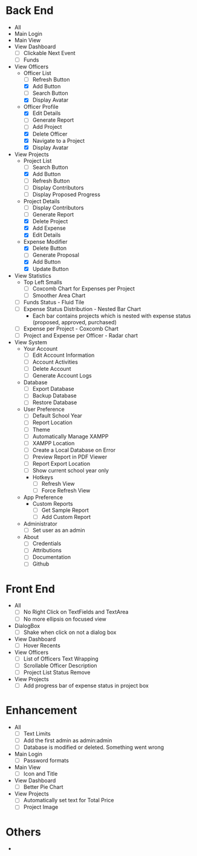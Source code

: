 # Back End
- All
- Main Login
- Main View
- View Dashboard
  - [ ] Clickable Next Event
  - [ ] Funds
- View Officers
  - Officer List
    - [ ] Refresh Button
    - [x] Add Button
    - [ ] Search Button
    - [x] Display Avatar
  - Officer Profile
    - [x] Edit Details
    - [ ] Generate Report
    - [ ] Add Project
    - [x] Delete Officer
    - [x] Navigate to a Project
    - [x] Display Avatar
- View Projects
  - Project List
    - [ ] Search Button
    - [x] Add Button
    - [ ] Refresh Button
    - [ ] Display Contributors
    - [ ] Display Proposed Progress
  - Project Details
    - [ ] Display Contributors
    - [ ] Generate Report
    - [x] Delete Project
    - [x] Add Expense
    - [x] Edit Details
  - Expense Modifier
    - [x] Delete Button
    - [ ] Generate Proposal
    - [x] Add Button
    - [x] Update Button
- View Statistics
  - Top Left Smalls
    - [ ] Coxcomb Chart for Expenses per Project
    - [ ] Smoother Area Chart
  - [ ] Funds Status - Fluid Tile
  - [ ] Expense Status Distribution - Nested Bar Chart
    - Each bar contains projects which is nested with expense status (proposed, approved, purchased)
  - [ ] Expense per Project - Coxcomb Chart
  - [ ] Project and Expense per Officer - Radar chart
- View System
  - Your Account
    - [ ] Edit Account Information
    - [ ] Account Activities
    - [ ] Delete Account
    - [ ] Generate Account Logs
  - Database
    - [ ] Export Database
    - [ ] Backup Database
    - [ ] Restore Database
  - User Preference
    - [ ] Default School Year
    - [ ] Report Location
    - [ ] Theme
    - [ ] Automatically Manage XAMPP
    - [ ] XAMPP Location
    - [ ] Create a Local Database on Error
    - [ ] Preview Report in PDF Viewer
    - [ ] Report Export Location
    - [ ] Show current school year only
    - Hotkeys
      - [ ] Refresh View
      - [ ] Force Refresh View
  - App Preference
    - Custom Reports
      - [ ] Get Sample Report
      - [ ] Add Custom Report
  - Administrator
    - [ ] Set user as an admin
  - About
    - [ ] Credentials
    - [ ] Attributions
    - [ ] Documentation
    - [ ] Github

# Front End
- All
  - [ ] No Right Click on TextFields and TextArea
  - [ ] No more ellipsis on focused view
- DialogBox
  - [ ] Shake when click on not a dialog box
- View Dashboard
  - [ ] Hover Recents
- View Officers
  - [ ] List of Officers Text Wrapping
  - [ ] Scrollable Officer Description
  - [ ] Project List Status Remove
- View Projects
  - [ ] Add progress bar of expense status in project box

# Enhancement
- All
  - [ ] Text Limits
  - [ ] Add the first admin as admin:admin
  - [ ] Database is modified or deleted. Something went wrong
- Main Login
  - [ ] Password formats
- Main View
  - [ ] Icon and Title
- View Dashboard
  - [ ] Better Pie Chart
- View Projects
  - [ ] Automatically set text for Total Price
  - [ ] Project Image

# Others
- 